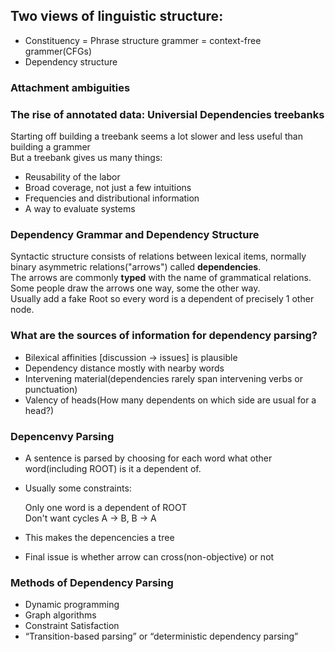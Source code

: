 ## Two views of linguistic structure:
+ Constituency = Phrase structure grammer = context-free grammer(CFGs)
+ Dependency structure

### Attachment ambiguities

### The rise of annotated data: Universial Dependencies treebanks
Starting off building a treebank seems a lot slower and less useful than building a grammer    
But a treebank gives us many things:    
+ Reusability of the labor
+ Broad coverage, not just a few intuitions
+ Frequencies and distributional information
+ A way to evaluate systems

### Dependency Grammar and Dependency Structure
Syntactic structure consists of relations between lexical items, normally binary asymmetric relations("arrows") called **dependencies**.   
The arrows are commonly **typed** with the name of grammatical relations.    
Some people draw the arrows one way, some the other way.   
Usually add a fake Root so every word is a dependent of precisely 1 other node.    

### What are the sources of information for dependency parsing?
+ Bilexical affinities [discussion -> issues] is plausible
+ Dependency distance	mostly with nearby words
+ Intervening material(dependencies rarely span intervening verbs or punctuation)
+ Valency of heads(How many dependents on which side are usual for a head?)

### Depencenvy Parsing
+ A sentence is parsed by choosing for each word what other word(including ROOT) is it a dependent of.
+ Usually some constraints:
  
	Only one word is a dependent of ROOT   
	Don't want cycles A -> B, B -> A   

+ This makes the depencencies a tree
+ Final issue is whether arrow can cross(non-objective) or not

### Methods of Dependency Parsing
+ Dynamic programming
+ Graph algorithms
+ Constraint Satisfaction
+ “Transition-based parsing” or “deterministic dependency parsing”

